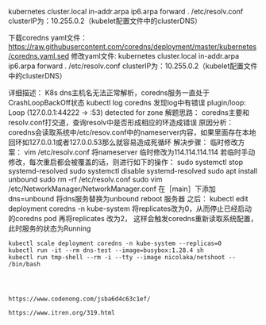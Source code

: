 kubernetes cluster.local in-addr.arpa ip6.arpa
forward . /etc/resolv.conf
clusterIP为：10.255.0.2（kubelet配置文件中的clusterDNS）


下载coredns yaml文件：https://raw.githubusercontent.com/coredns/deployment/master/kubernetes/coredns.yaml.sed
修改yaml文件:
kubernetes cluster.local in-addr.arpa ip6.arpa
forward . /etc/resolv.conf
clusterIP为：10.255.0.2（kubelet配置文件中的clusterDNS）

详细描述：
    K8s dns主机名无法正常解析，coredns服务一直处于CrashLoopBackOff状态
    kubectl log coredns
    发现log中有错误
    plugin/loop: Loop (127.0.0.1:44222 -> :53) detected for zone
解题思路：
    coredns主要和resolv.conf打交道，查询resolv中是否形成相应的环造成错误
原因分析：
    coredns会读取系统中/etc/resov.conf中的nameserver内容，如果里面存在本地回环如127.0.0.1或者127.0.0.53那么就容易造成死循环
解决步骤：
    临时修改方案： vim /etc/resolv.conf 将nameserver 临时修改为114.114.114.114
    若临时手动修改，每次重启都会被覆盖的话，则进行如下的操作：
    sudo systemctl stop systemd-resolved
    sudo systemctl disable systemd-resolved
    sudo apt install unbound
    sudo rm -rf /etc/resolv.conf
    sudo vim /etc/NetworkManager/NetworkManager.conf
    在［main］下添加
    dns=unbound
    将dns服务替换为unbound
    reboot 服务器
    之后：
    kubectl edit deployment coredns -n kube-system
    将replicates改为0，从而停止已经启动的coredns pod
    再将replicates 改为2， 这样会触发coredns重新读取系统配置，此时服务的状态为Running


    kubectl scale deployment coredns -n kube-system --replicas=0
    kubectl run -it --rm dns-test --image=busybox:1.28.4 sh
    kubectl run tmp-shell --rm -i --tty --image nicolaka/netshoot -- /bin/bash




    https://www.codenong.com/jsba6d4c63c1ef/

    https://www.itren.org/319.html